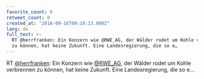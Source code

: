 ```yaml
---
favorite_count: 0
retweet_count: 0
created_at: "2018-09-16T09:10:13.000Z"
lang: de
full_text: >-
  RT @herrfranken: Ein Konzern wie @RWE_AG, der Wälder rodet um Kohle verbrennen
  zu können, hat keine Zukunft. Eine Landesregierung, die so e…
---
```


RT [@herrfranken](https://twitter.com/herrfranken): Ein Konzern wie
[@RWE_AG](https://twitter.com/RWE_AG), der Wälder rodet um Kohle verbrennen zu
können, hat keine Zukunft. Eine Landesregierung, die so e…
